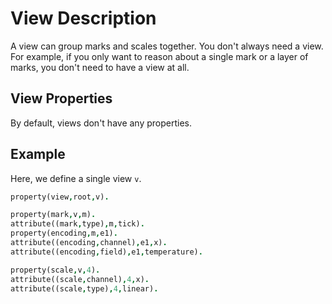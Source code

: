 # View Description

A view can group marks and scales together. You don't always need a view. For example, if you only want to reason about a single mark or a layer of marks, you don't need to have a view at all.

## View Properties

By default, views don't have any properties.

## Example

Here, we define a single view `v`.

```prolog
property(view,root,v).

property(mark,v,m).
attribute((mark,type),m,tick).
property(encoding,m,e1).
attribute((encoding,channel),e1,x).
attribute((encoding,field),e1,temperature).

property(scale,v,4).
attribute((scale,channel),4,x).
attribute((scale,type),4,linear).
```
